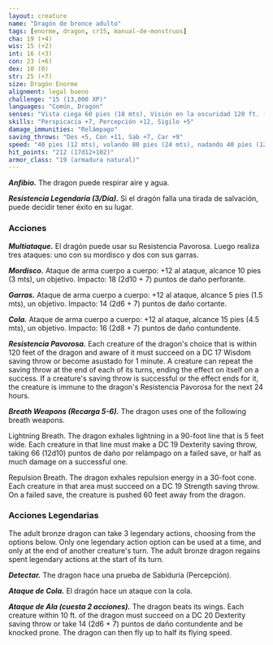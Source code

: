 ```yaml
---
layout: creature
name: "Dragón de bronce adulto"
tags: [enorme, dragon, cr15, manual-de-monstruos]
cha: 19 (+4)
wis: 15 (+2)
int: 16 (+3)
con: 23 (+6)
dex: 10 (0)
str: 25 (+7)
size: Dragón Enorme
alignment: legal bueno
challenge: "15 (13,000 XP)"
languages: "Común, Dragón"
senses: "Vista ciega 60 pies (18 mts), Visión en la oscuridad 120 ft. (36 mts)"
skills: "Perspicacia +7, Percepción +12, Sigilo +5"
damage_immunities: "Relámpago"
saving_throws: "Des +5, Con +11, Sab +7, Car +9"
speed: "40 pies (12 mts), volando 80 pies (24 mts), nadando 40 pies (12 mts)"
hit_points: "212 (17d12+102)"
armor_class: "19 (armadura natural)"
---
```


***Anfibio.*** The dragon puede respirar aire y agua.

***Resistencia Legendaria (3/Día).*** Si el dragón falla una tirada de salvación, puede decidir tener éxito en su lugar.

### Acciones

***Multiataque.*** El dragón puede usar su Resistencia Pavorosa. Luego realiza tres ataques: uno con su mordisco y dos con sus garras.

***Mordisco.*** Ataque de arma cuerpo a cuerpo: +12 al ataque, alcance 10 pies (3 mts), un objetivo. Impacto: 18 (2d10 + 7) puntos de daño perforante.

***Garras.*** Ataque de arma cuerpo a cuerpo: +12 al ataque, alcance 5 pies (1.5 mts), un objetivo. Impacto: 14 (2d6 + 7) puntos de daño cortante.

***Cola.*** Ataque de arma cuerpo a cuerpo: +12 al ataque, alcance 15 pies (4.5 mts), un objetivo. Impacto: 16 (2d8 + 7) puntos de daño contundente.

***Resistencia Pavorosa.*** Each creature of the dragon's choice that is within 120 feet of the dragon and aware of it must succeed on a DC 17 Wisdom saving throw or become asustado for 1 minute. A creature can repeat the saving throw at the end of each of its turns, ending the effect on itself on a success. If a creature's saving throw is successful or the effect ends for it, the creature is immune to the dragon's Resistencia Pavorosa for the next 24 hours.

***Breath Weapons (Recarga 5-6).*** The dragon uses one of the following breath weapons.

Lightning Breath. The dragon exhales lightning in a 90-foot line that is 5 feet wide. Each creature in that line must make a DC 19 Dexterity saving throw, taking 66 (12d10) puntos de daño por relámpago on a failed save, or half as much damage on a successful one.

Repulsion Breath. The dragon exhales repulsion energy in a 30-foot cone. Each creature in that area must succeed on a DC 19 Strength saving throw. On a failed save, the creature is pushed 60 feet away from the dragon.

### Acciones Legendarias

The adult bronze dragon can take 3 legendary actions, choosing from the options below. Only one legendary action option can be used at a time, and only at the end of another creature's turn. The adult bronze dragon regains spent legendary actions at the start of its turn.

***Detectar.*** The dragon hace una prueba de Sabiduría (Percepción).

***Ataque de Cola.*** El dragón hace un ataque con la cola.

***Ataque de Ala (cuesta 2 acciones).*** The dragon beats its wings. Each creature within 10 ft. of the dragon must succeed on a DC 20 Dexterity saving throw or take 14 (2d6 + 7) puntos de daño contundente and be knocked prone. The dragon can then fly up to half its flying speed.
